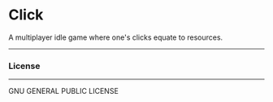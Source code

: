 Click
===================

A multiplayer idle game where one's clicks equate to resources.

----------
### License
----------
GNU GENERAL PUBLIC LICENSE
